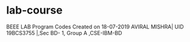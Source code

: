 # lab-course
BEEE LAB Program Codes
Created on 18-07-2019
AVIRAL MISHRA| UID 19BCS3755 |,Sec BD- 1, Group A ,CSE-IBM-BD
